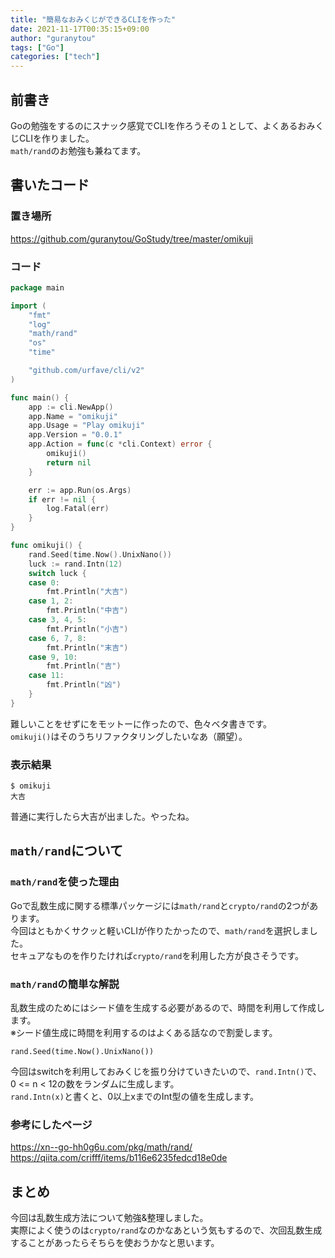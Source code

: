 ```yaml
---
title: "簡易なおみくじができるCLIを作った"
date: 2021-11-17T00:35:15+09:00
author: "guranytou"
tags: ["Go"]
categories: ["tech"]
---
```


## 前書き
Goの勉強をするのにスナック感覚でCLIを作ろうその１として、よくあるおみくじCLIを作りました。  
`math/rand`のお勉強も兼ねてます。

## 書いたコード
### 置き場所
https://github.com/guranytou/GoStudy/tree/master/omikuji

### コード
```golang:main.go
package main

import (
	"fmt"
	"log"
	"math/rand"
	"os"
	"time"

	"github.com/urfave/cli/v2"
)

func main() {
	app := cli.NewApp()
	app.Name = "omikuji"
	app.Usage = "Play omikuji"
	app.Version = "0.0.1"
	app.Action = func(c *cli.Context) error {
		omikuji()
		return nil
	}

	err := app.Run(os.Args)
	if err != nil {
		log.Fatal(err)
	}
}

func omikuji() {
	rand.Seed(time.Now().UnixNano())
	luck := rand.Intn(12)
	switch luck {
	case 0:
		fmt.Println("大吉")
	case 1, 2:
		fmt.Println("中吉")
	case 3, 4, 5:
		fmt.Println("小吉")
	case 6, 7, 8:
		fmt.Println("末吉")
	case 9, 10:
		fmt.Println("吉")
	case 11:
		fmt.Println("凶")
	}
}
```

難しいことをせずにをモットーに作ったので、色々ベタ書きです。  
`omikuji()`はそのうちリファクタリングしたいなあ（願望）。

### 表示結果
```
$ omikuji
大吉
```
普通に実行したら大吉が出ました。やったね。

## `math/rand`について
### `math/rand`を使った理由
Goで乱数生成に関する標準パッケージには`math/rand`と`crypto/rand`の2つがあります。  
今回はともかくサクッと軽いCLIが作りたかったので、`math/rand`を選択しました。  
セキュアなものを作りたければ`crypto/rand`を利用した方が良さそうです。

### `math/rand`の簡単な解説
乱数生成のためにはシード値を生成する必要があるので、時間を利用して作成します。  
※シード値生成に時間を利用するのはよくある話なので割愛します。   
```
rand.Seed(time.Now().UnixNano())
```
今回はswitchを利用しておみくじを振り分けていきたいので、`rand.Intn()`で、 0 <= n < 12の数をランダムに生成します。  
`rand.Intn(x)`と書くと、0以上xまでのInt型の値を生成します。

### 参考にしたページ
https://xn--go-hh0g6u.com/pkg/math/rand/  
https://qiita.com/crifff/items/b116e6235fedcd18e0de

## まとめ
今回は乱数生成方法について勉強&整理しました。  
実際によく使うのは`crypto/rand`なのかなあという気もするので、次回乱数生成することがあったらそちらを使おうかなと思います。